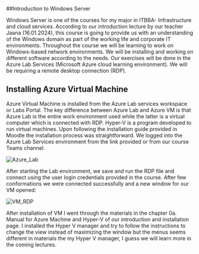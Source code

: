 ##Introduction to Windows Server

Windows Server is one of the courses for my major in ITBBA- Infrastructure and cloud services. According to our introduction lecture by our teacher Jaana (16.01.2024), this course is going to provide us with an understanding of the Windows domain as part of the working life and corporate IT environments. Throughout the course we will be learning to work on Windows-based network environments. We will be installing and working on different software according to the needs. Our exercises will be done in the Azure Lab Services (Microsoft Azure cloud learning environment). We will be requiring a remote desktop connection (RDP).

## Installing Azure Virtual Machine

Azure Virtual Machine is installed from the Azure Lab services workspace or Labs Portal. The key difference between Azure Lab and Azure VM is that Azure Lab is the entire work environment used while the latter is a virtual computer which is connected with RDP. Hyper-V is a program developed to run virtual machines.
Upon following the installation guide provided in Moodle the installation process was straightforward. We logged into the Azure Lab Services environment from the link provided or from our course Teams channel.
 
![Azure_Lab](https://github.com/bishwasghimire22/windowsserver/assets/144313610/4d53ef9f-650d-4520-8d4f-c8fccb19ed46)

After starting the Lab environment, we save and run the RDP file and connect using the user login credentials provided in the course. After few conformations we were connected successfully and a new window for our VM opened:
 
![VM_RDP](https://github.com/bishwasghimire22/windowsserver/assets/144313610/dc081f04-aa16-4915-ba44-8dbe79f6f7e0)
 

After installation of VM I went through the materials in the chapter 0a. Manual for Azure Machine and Hyper-V of our introduction and installation page. I installed the Hyper V manager and try to follow the instructions to change the view instead of maximizing the window but the menus seems different in materials the my Hyper V manager, I guess we will learn more in the coming lectures.
